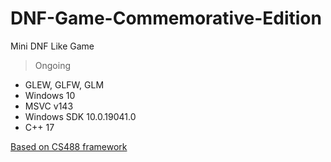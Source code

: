 # DNF-Game-Commemorative-Edition
Mini DNF Like Game

> Ongoing
- GLEW, GLFW, GLM
- Windows 10
- MSVC v143
- Windows SDK 10.0.19041.0
- C++ 17

[Based on CS488 framework](https://student.cs.uwaterloo.ca/~cs488/Spring2022/)